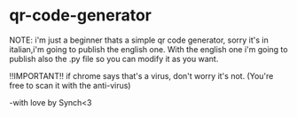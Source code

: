 # qr-code-generator
NOTE: i'm just a beginner
thats a simple qr code generator, sorry it's in italian,i'm going to publish the english one.
With the english one i'm going to publish also the .py file so you can modify it as you want.

‼️IMPORTANT‼️
if chrome says that's a virus, 
don't worry it's not.
(You're free to scan it with the anti-virus)

-with love by Synch<3

